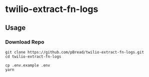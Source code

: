 # twilio-extract-fn-logs

## Usage

### Download Repo

```
git clone https://github.com/pBread/twilio-extract-fn-logs.git
cd twilio-extract-fn-logs

cp .env.example .env
yarn

```
